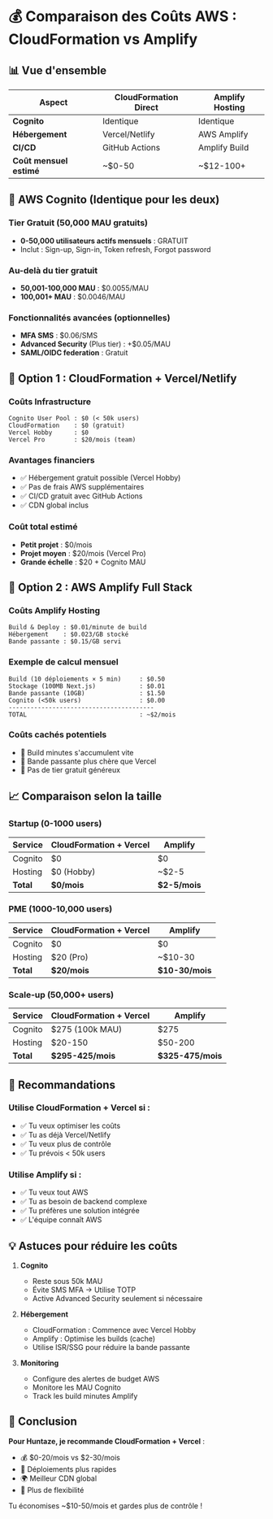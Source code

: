 # 💰 Comparaison des Coûts AWS : CloudFormation vs Amplify

## 📊 Vue d'ensemble

| Aspect | CloudFormation Direct | Amplify Hosting |
|--------|----------------------|-----------------|
| **Cognito** | Identique | Identique |
| **Hébergement** | Vercel/Netlify | AWS Amplify |
| **CI/CD** | GitHub Actions | Amplify Build |
| **Coût mensuel estimé** | ~$0-50 | ~$12-100+ |

## 🔐 AWS Cognito (Identique pour les deux)

### Tier Gratuit (50,000 MAU gratuits)
- **0-50,000 utilisateurs actifs mensuels** : GRATUIT
- Inclut : Sign-up, Sign-in, Token refresh, Forgot password

### Au-delà du tier gratuit
- **50,001-100,000 MAU** : $0.0055/MAU
- **100,001+ MAU** : $0.0046/MAU

### Fonctionnalités avancées (optionnelles)
- **MFA SMS** : $0.06/SMS
- **Advanced Security** (Plus tier) : +$0.05/MAU
- **SAML/OIDC federation** : Gratuit

## 🚀 Option 1 : CloudFormation + Vercel/Netlify

### Coûts Infrastructure
```
Cognito User Pool : $0 (< 50k users)
CloudFormation    : $0 (gratuit)
Vercel Hobby      : $0
Vercel Pro        : $20/mois (team)
```

### Avantages financiers
- ✅ Hébergement gratuit possible (Vercel Hobby)
- ✅ Pas de frais AWS supplémentaires
- ✅ CI/CD gratuit avec GitHub Actions
- ✅ CDN global inclus

### Coût total estimé
- **Petit projet** : $0/mois
- **Projet moyen** : $20/mois (Vercel Pro)
- **Grande échelle** : $20 + Cognito MAU

## 🔧 Option 2 : AWS Amplify Full Stack

### Coûts Amplify Hosting
```
Build & Deploy : $0.01/minute de build
Hébergement    : $0.023/GB stocké
Bande passante : $0.15/GB servi
```

### Exemple de calcul mensuel
```
Build (10 déploiements × 5 min)     : $0.50
Stockage (100MB Next.js)            : $0.01
Bande passante (10GB)               : $1.50
Cognito (<50k users)                : $0.00
----------------------------------------
TOTAL                               : ~$2/mois
```

### Coûts cachés potentiels
- 🔴 Build minutes s'accumulent vite
- 🔴 Bande passante plus chère que Vercel
- 🔴 Pas de tier gratuit généreux

## 📈 Comparaison selon la taille

### Startup (0-1000 users)
| Service | CloudFormation + Vercel | Amplify |
|---------|------------------------|---------|
| Cognito | $0 | $0 |
| Hosting | $0 (Hobby) | ~$2-5 |
| **Total** | **$0/mois** | **$2-5/mois** |

### PME (1000-10,000 users)
| Service | CloudFormation + Vercel | Amplify |
|---------|------------------------|---------|
| Cognito | $0 | $0 |
| Hosting | $20 (Pro) | ~$10-30 |
| **Total** | **$20/mois** | **$10-30/mois** |

### Scale-up (50,000+ users)
| Service | CloudFormation + Vercel | Amplify |
|---------|------------------------|---------|
| Cognito | $275 (100k MAU) | $275 |
| Hosting | $20-150 | $50-200 |
| **Total** | **$295-425/mois** | **$325-475/mois** |

## 🎯 Recommandations

### Utilise CloudFormation + Vercel si :
- ✅ Tu veux optimiser les coûts
- ✅ Tu as déjà Vercel/Netlify
- ✅ Tu veux plus de contrôle
- ✅ Tu prévois < 50k users

### Utilise Amplify si :
- ✅ Tu veux tout AWS
- ✅ Tu as besoin de backend complexe
- ✅ Tu préfères une solution intégrée
- ✅ L'équipe connaît AWS

## 💡 Astuces pour réduire les coûts

1. **Cognito**
   - Reste sous 50k MAU
   - Évite SMS MFA → Utilise TOTP
   - Active Advanced Security seulement si nécessaire

2. **Hébergement**
   - CloudFormation : Commence avec Vercel Hobby
   - Amplify : Optimise les builds (cache)
   - Utilise ISR/SSG pour réduire la bande passante

3. **Monitoring**
   - Configure des alertes de budget AWS
   - Monitore les MAU Cognito
   - Track les build minutes Amplify

## 🏁 Conclusion

**Pour Huntaze, je recommande CloudFormation + Vercel** :
- 💰 $0-20/mois vs $2-30/mois
- 🚀 Déploiements plus rapides
- 🌍 Meilleur CDN global
- 🔧 Plus de flexibilité

Tu économises ~$10-50/mois et gardes plus de contrôle !